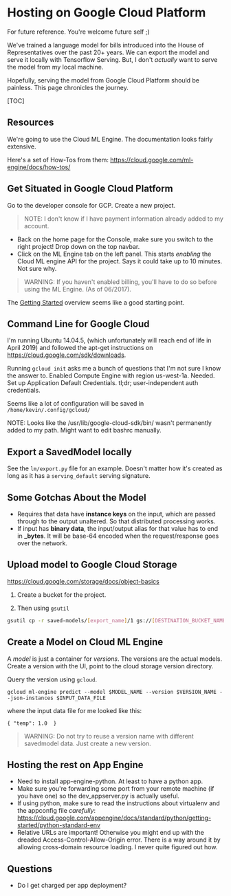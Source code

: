 # Hosting on Google Cloud Platform

For future reference. You're welcome future self ;)

We've trained a language model for bills introduced into the House of Representatives over the past 20+ years.
We can export the model and serve it locally with Tensorflow Serving. But, I don't *actually* want to serve the
model from my local machine.

Hopefully, serving the model from Google Cloud Platform should be painless. This page chronicles the journey.

[TOC]

## Resources

We're going to use the Cloud ML Engine. The documentation looks fairly extensive.

Here's a set of How-Tos from them:
https://cloud.google.com/ml-engine/docs/how-tos/

## Get Situated in Google Cloud Platform

Go to the developer console for GCP. Create a new project.

> NOTE: I don't know if I have payment information already added to my account.

* Back on the home page for the Console, make sure you switch to the right project! Drop down on the top navbar.
* Click on the ML Engine tab on the left panel. This starts *enabling* the Cloud ML engine API for the project. Says it could take up to 10 minutes. Not sure why.

> WARNING: If you haven't enabled billing, you'll have to do so before using the ML Engine. (As of 06/2017).

The [Getting Started](https://cloud.google.com/ml-engine/docs/how-tos/getting-started-training-prediction) overview seems like a good starting point.


## Command Line for Google Cloud

I'm running Ubuntu 14.04.5, (which unfortunately will reach end of life in April 2019) and followed the apt-get instructions on https://cloud.google.com/sdk/downloads.

Running `gcloud init` asks me a bunch of questions that I'm not sure I know the answer to. 
Enabled Compute Engine with region us-west-1a. Needed.
Set up Application Default Credentials.  tl;dr; user-independent auth credentials.

Seems like a lot of configuration will be saved in `/home/kevin/.config/gcloud/`

NOTE: Looks like the /usr/lib/google-cloud-sdk/bin/ wasn't permanently added to my path. Might want to edit bashrc manually.

## Export a SavedModel locally

See the `lm/export.py` file for an example. Doesn't matter how it's created as long as it has a `serving_default` serving signature.


## Some Gotchas About the Model
* Requires that data have **instance keys** on the input, which are passed through to the output unaltered. So that distributed processing works.
* If input has **binary data**, the input/output alias for that value has to end in **_bytes**. It will be base-64 encoded when the request/response goes over the network.


## Upload model to Google Cloud Storage

https://cloud.google.com/storage/docs/object-basics

1. Create a bucket for the project.

2. Then using `gsutil`

```bash
gsutil cp -r saved-models/[export_name]/1 gs://[DESTINATION_BUCKET_NAME]/[model_name]
```

## Create a Model on Cloud ML Engine

A *model* is just a container for *versions*. The versions are the actual models.
Create a version with the UI, point to the cloud storage version directory.

Query the version using `gcloud`.

```
gcloud ml-engine predict --model $MODEL_NAME --version $VERSION_NAME --json-instances $INPUT_DATA_FILE
```

where the input data file for me looked like this:

```
{ "temp": 1.0  }
```

> WARNING: Do not try to reuse a version name with different savedmodel data. Just create a new version.

## Hosting the rest on App Engine

* Need to install app-engine-python. At least to have a python app.
* Make sure you're forwarding some port from your remote machine (if you have one) so the dev_appserver.py is actually useful.
* If using python, make sure to read the instructions about virtualenv and the appconfig file *carefully*: https://cloud.google.com/appengine/docs/standard/python/getting-started/python-standard-env 
* Relative URLs are important! Otherwise you might end up with the dreaded Access-Control-Allow-Origin error. There is a way around it by allowing cross-domain resource loading. I never quite figured out how.

## Questions
* Do I get charged per app deployment?
